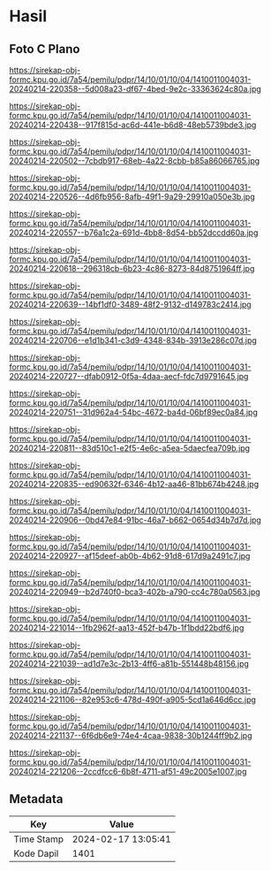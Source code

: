 # Hasil

## Foto C Plano

https://sirekap-obj-formc.kpu.go.id/7a54/pemilu/pdpr/14/10/01/10/04/1410011004031-20240214-220358--5d008a23-df67-4bed-9e2c-33363624c80a.jpg

https://sirekap-obj-formc.kpu.go.id/7a54/pemilu/pdpr/14/10/01/10/04/1410011004031-20240214-220438--917f815d-ac6d-441e-b6d8-48eb5739bde3.jpg

https://sirekap-obj-formc.kpu.go.id/7a54/pemilu/pdpr/14/10/01/10/04/1410011004031-20240214-220502--7cbdb917-68eb-4a22-8cbb-b85a86066765.jpg

https://sirekap-obj-formc.kpu.go.id/7a54/pemilu/pdpr/14/10/01/10/04/1410011004031-20240214-220526--4d6fb956-8afb-49f1-9a29-29910a050e3b.jpg

https://sirekap-obj-formc.kpu.go.id/7a54/pemilu/pdpr/14/10/01/10/04/1410011004031-20240214-220557--b76a1c2a-691d-4bb8-8d54-bb52dccdd60a.jpg

https://sirekap-obj-formc.kpu.go.id/7a54/pemilu/pdpr/14/10/01/10/04/1410011004031-20240214-220618--296318cb-6b23-4c86-8273-84d8751964ff.jpg

https://sirekap-obj-formc.kpu.go.id/7a54/pemilu/pdpr/14/10/01/10/04/1410011004031-20240214-220639--14bf1df0-3489-48f2-9132-d149783c2414.jpg

https://sirekap-obj-formc.kpu.go.id/7a54/pemilu/pdpr/14/10/01/10/04/1410011004031-20240214-220706--e1d1b341-c3d9-4348-834b-3913e286c07d.jpg

https://sirekap-obj-formc.kpu.go.id/7a54/pemilu/pdpr/14/10/01/10/04/1410011004031-20240214-220727--dfab0912-0f5a-4daa-aecf-fdc7d9791645.jpg

https://sirekap-obj-formc.kpu.go.id/7a54/pemilu/pdpr/14/10/01/10/04/1410011004031-20240214-220751--31d962a4-54bc-4672-ba4d-06bf89ec0a84.jpg

https://sirekap-obj-formc.kpu.go.id/7a54/pemilu/pdpr/14/10/01/10/04/1410011004031-20240214-220811--83d510c1-e2f5-4e6c-a5ea-5daecfea709b.jpg

https://sirekap-obj-formc.kpu.go.id/7a54/pemilu/pdpr/14/10/01/10/04/1410011004031-20240214-220835--ed90632f-6346-4b12-aa46-81bb674b4248.jpg

https://sirekap-obj-formc.kpu.go.id/7a54/pemilu/pdpr/14/10/01/10/04/1410011004031-20240214-220906--0bd47e84-91bc-46a7-b662-0654d34b7d7d.jpg

https://sirekap-obj-formc.kpu.go.id/7a54/pemilu/pdpr/14/10/01/10/04/1410011004031-20240214-220927--af15deef-ab0b-4b62-91d8-617d9a2491c7.jpg

https://sirekap-obj-formc.kpu.go.id/7a54/pemilu/pdpr/14/10/01/10/04/1410011004031-20240214-220949--b2d740f0-bca3-402b-a790-cc4c780a0563.jpg

https://sirekap-obj-formc.kpu.go.id/7a54/pemilu/pdpr/14/10/01/10/04/1410011004031-20240214-221014--1fb2962f-aa13-452f-b47b-1f1bdd22bdf6.jpg

https://sirekap-obj-formc.kpu.go.id/7a54/pemilu/pdpr/14/10/01/10/04/1410011004031-20240214-221039--ad1d7e3c-2b13-4ff6-a81b-551448b48156.jpg

https://sirekap-obj-formc.kpu.go.id/7a54/pemilu/pdpr/14/10/01/10/04/1410011004031-20240214-221106--82e953c6-478d-490f-a905-5cd1a646d6cc.jpg

https://sirekap-obj-formc.kpu.go.id/7a54/pemilu/pdpr/14/10/01/10/04/1410011004031-20240214-221137--6f6db6e9-74e4-4caa-9838-30b1244ff9b2.jpg

https://sirekap-obj-formc.kpu.go.id/7a54/pemilu/pdpr/14/10/01/10/04/1410011004031-20240214-221206--2ccdfcc6-6b8f-4711-af51-49c2005e1007.jpg


## Metadata

| Key        | Value               |
| ---------- | ------------------- |
| Time Stamp | 2024-02-17 13:05:41 |
| Kode Dapil | 1401                |



